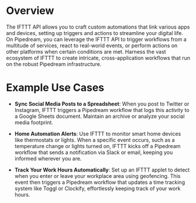 # Overview

The IFTTT API allows you to craft custom automations that link various apps and devices, setting up triggers and actions to streamline your digital life. On Pipedream, you can leverage the IFTTT API to trigger workflows from a multitude of services, react to real-world events, or perform actions on other platforms when certain conditions are met. Harness the vast ecosystem of IFTTT to create intricate, cross-application workflows that run on the robust Pipedream infrastructure.

# Example Use Cases

- **Sync Social Media Posts to a Spreadsheet**: When you post to Twitter or Instagram, IFTTT triggers a Pipedream workflow that logs this activity to a Google Sheets document. Maintain an archive or analyze your social media footprint.

- **Home Automation Alerts**: Use IFTTT to monitor smart home devices like thermostats or lights. When a specific event occurs, such as a temperature change or lights turned on, IFTTT kicks off a Pipedream workflow that sends a notification via Slack or email, keeping you informed wherever you are.

- **Track Your Work Hours Automatically**: Set up an IFTTT applet to detect when you enter or leave your workplace area using geofencing. This event then triggers a Pipedream workflow that updates a time tracking system like Toggl or Clockify, effortlessly keeping track of your work hours.
